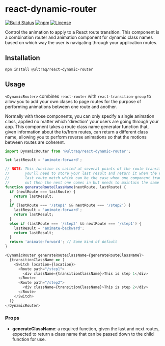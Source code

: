 
react-dynamic-router
====================

[![Build Status](https://travis-ci.com/ultraq/react-dynamic-router.svg?branch=master)](https://travis-ci.com/ultraq/react-dynamic-router)
[![npm](https://img.shields.io/npm/v/@ultraq/react-dynamic-router.svg?maxAge=3600)](https://www.npmjs.com/package/@ultraq/react-dynamic-router)
[![License](https://img.shields.io/github/license/ultraq/react-dynamic-router.svg?maxAge=2592000)](https://github.com/ultraq/react-dynamic-router/blob/master/LICENSE.txt)

Control the animation to apply to a React route transition.  This component is a
combination router and animation component for dynamic class names based on
which way the user is navigating through your application routes.


Installation
------------

```
npm install @ultraq/react-dynamic-router
```


Usage
-----

`<DynamicRouter>` combines `react-router` with `react-transition-group` to allow
you to add your own clases to page routes for the purpose of performing
animations between one route and another.

Normally with those components, you can only specify a single animation class,
applied no matter which 'direction' your users are going through your app.  This
component takes a route class name generator function that, given information
about the to/from routes, can return a different class name, allowing you to
perform reverse animations so that the motions between routes are coherent.

```javascript
import DynamicRouter from '@ultraq/react-dynamic-router';

let lastResult = 'animate-forward';

// NOTE: This function is called at several points of the route transition, so
//       you'll need to store your last result and return it when the next and
//       last route match which can be the case when one component transitions
//       out then the next one comes in but needs to maintain the same motion.
function generateRouteClassName(nextRoute, lastRoute) {
  if (nextRoute === lastRoute) {
    return lastResult;
  }
  if (lastRoute === '/step1' && nextRoute === '/step2') {
  	lastResult = 'animate-forward';
  	return lastResult;
  }
  else if (lastRoute === '/step2' && nextRoute === '/step1') {
  	lastResult = 'animate-backward';
  	return lastResult;
  }
  return 'animate-forward'; // Some kind of default
}

<DynamicRouter generateRouteClassName={generateRouteClassName}>
  {transitionClassName => (
    <Switch location={location}>
      <Route path="/step1">
        <div className={transitionClassName}>This is step 1</div>
      </Route>
      <Route path="/step2">
        <div className={transitionClassName}>This is step 2</div>
      </Route>
    </Switch>
  )}
</DynamicRouter>
```

### Props

 - **generateClassName**: a required function, given the last and next routes,
   expected to return a class name that can be passed down to the child function
   for use.
